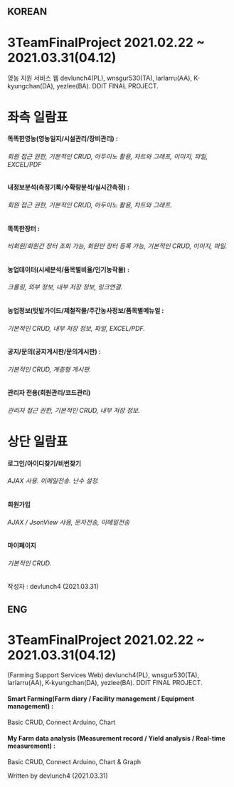 ## KOREAN
# 3TeamFinalProject 2021.02.22 ~ 2021.03.31(04.12)
영농 지원 서비스 웹
devlunch4(PL), wnsgur530(TA), larlarru(AA), K-kyungchan(DA), yezlee(BA). DDIT FINAL PROJECT.

# 좌측 일람표
#### 똑똑한영농(영농일지/시설관리/장비관리) :
###### 회원 접근 권한, 기본적인 CRUD, 아두이노 활용, 차트와 그래프, 이미지, 파일, EXCEL/PDF
#### 내정보분석(측정기록/수확량분석/실시간측정) : 
###### 회원 접근 권한, 기본적인 CRUD, 아두이노 활용, 차트와 그래프.
#### 똑똑한장터 : 
###### 비회원/회원간 장터 조회 가능, 회원만 장터 등록 가능, 기본적인 CRUD, 이미지, 파일.
#### 농업데이터(시세분석/품목별비율/인기농작물) :
###### 크롤링, 외부 정보, 내부 저장 정보, 링크연결.
#### 농업정보(텃밭가이드/제철작물/주간농사정보/품목별메뉴얼 :
###### 기본적인 CRUD, 내부 저장 정보, 파일, EXCEL/PDF.
#### 공지/문의(공지게시판/문의게시판) :
###### 기본적인 CRUD, 계층형 게시판.
#### 관리자 전용(회원관리/코드관리)
###### 관리자 접근 권한, 기본적인 CRUD, 내부 저장 정보.


# 상단 일람표
#### 로그인/아이디찾기/비번찾기
###### AJAX 사용. 이메일전송. 난수 설정.
#### 회원가입
###### AJAX / JsonView 사용, 문자전송, 이메일전송
#### 마이페이지
###### 기본적인 CRUD.

작성자 : devlunch4 (2021.03.31)

## ENG
# 3TeamFinalProject 2021.02.22 ~ 2021.03.31(04.12)
(Farming Support Services Web)
devlunch4(PL), wnsgur530(TA), larlarru(AA), K-kyungchan(DA), yezlee(BA). DDIT FINAL PROJECT.

#### Smart Farming(Farm diary / Facility management / Equipment management) : 
Basic CRUD, Connect Arduino, Chart
#### My Farm data analysis (Measurement record / Yield analysis / Real-time measurement) : 
Basic CRUD, Connect Arduino, Chart & Graph

Written by devlunch4 (2021.03.31)
